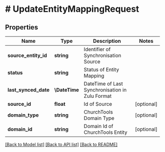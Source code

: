 # # UpdateEntityMappingRequest

## Properties

Name | Type | Description | Notes
------------ | ------------- | ------------- | -------------
**source_entity_id** | **string** | Identifier of Synchronisation Source |
**status** | **string** | Status of Entity Mapping |
**last_synced_date** | **\DateTime** | DateTime of Last Synchronisation in Zulu Format |
**source_id** | **float** | Id of Source | [optional]
**domain_type** | **string** | ChurchTools Domain Type | [optional]
**domain_id** | **string** | Domain Id of ChurchTools Entity | [optional]

[[Back to Model list]](../../README.md#models) [[Back to API list]](../../README.md#endpoints) [[Back to README]](../../README.md)
